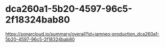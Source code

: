 # dca260a1-5b20-4597-96c5-2f18324bab80
https://sonarcloud.io/summary/overall?id=iamneo-production_dca260a1-5b20-4597-96c5-2f18324bab80
